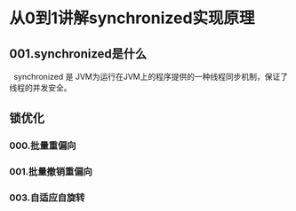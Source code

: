 # 从0到1讲解synchronized实现原理
## 001.synchronized是什么
&nbsp;&nbsp;synchronized 是 JVM为运行在JVM上的程序提供的一种线程同步机制，保证了线程的并发安全。

## 锁优化
### 000.批量重偏向
### 001.批量撤销重偏向
### 003.自适应自旋转

## 
